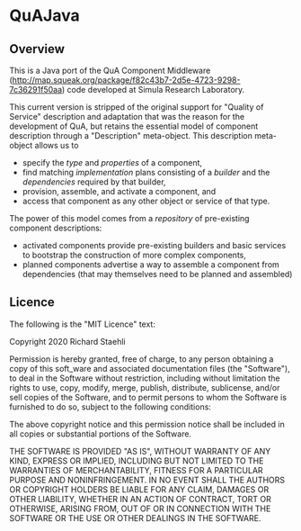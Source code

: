 # QuAJava

## Overview
This is a Java port of the QuA Component Middleware (http://map.squeak.org/package/f82c43b7-2d5e-4723-9298-7c36291f50aa) code developed at Simula Research Laboratory.

This current version is stripped of the original support for "Quality of Service" description and adaptation that was the reason for the development of QuA, but retains the essential model of component description through a "Description" meta-object.
This description meta-object allows us to 
* specify the _type_ and _properties_ of a component, 
* find matching _implementation_ plans consisting of a _builder_ and the _dependencies_ required by that builder,
* provision, assemble, and activate a component, and
* access that component as any other object or service of that type.

The power of this model comes from a _repository_ of pre-existing component descriptions:
* activated components provide pre-existing builders and basic services to bootstrap the construction of more complex components,
* planned components advertise a way to assemble a component from dependencies (that may themselves need to be planned and assembled)


## Licence

The following is the "MIT Licence" text:

Copyright 2020 Richard Staehli

Permission is hereby granted, free of charge, to any person obtaining a copy of this soft_ware and associated documentation files (the "Software"), to deal in the Software without restriction, including without limitation the rights to use, copy, modify, merge, publish, distribute, sublicense, and/or sell copies of the Software, and to permit persons to whom the Software is furnished to do so, subject to the following conditions:

The above copyright notice and this permission notice shall be included in all copies or substantial portions of the Software.

THE SOFTWARE IS PROVIDED "AS IS", WITHOUT WARRANTY OF ANY KIND, EXPRESS OR IMPLIED, INCLUDING BUT NOT LIMITED TO THE WARRANTIES OF MERCHANTABILITY, FITNESS FOR A PARTICULAR PURPOSE AND NONINFRINGEMENT. IN NO EVENT SHALL THE AUTHORS OR COPYRIGHT HOLDERS BE LIABLE FOR ANY CLAIM, DAMAGES OR OTHER LIABILITY, WHETHER IN AN ACTION OF CONTRACT, TORT OR OTHERWISE, ARISING FROM, OUT OF OR IN CONNECTION WITH THE SOFTWARE OR THE USE OR OTHER DEALINGS IN THE SOFTWARE.
